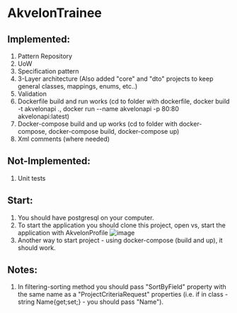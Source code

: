 # AkvelonTrainee

## Implemented:
  1. Pattern Repository
  2. UoW
  3. Specification pattern
  4. 3-Layer architecture (Also added "core" and "dto" projects to keep general classes, mappings, enums, etc..) 
  5. Validation
  6. Dockerfile build and run works (cd to folder with dockerfile, docker build -t akvelonapi ., docker run --name akvelonapi -p 80:80 akvelonapi:latest)
  7. Docker-compose build and up works (cd to folder with docker-compose, docker-compose build, docker-compose up)
  8. Xml comments (where needed)

## Not-Implemented: <br>
  1. Unit tests

## Start:
  1. You should have postgresql on your computer.
  2. To start the application you should clone this project, open vs, start the application with AkvelonProfile ![image](https://user-images.githubusercontent.com/55590417/208490380-c986e9f7-2988-487d-ae92-16cde54785a6.png) <br>
  3. Another way to start project - using docker-compose (build and up), it should work.

## Notes:
  1. In filtering-sorting method you should pass "SortByField" property with the same name as a "ProjectCriteriaRequest" properties (i.e. if in class - string Name{get;set;} - you should pass "Name"). 
